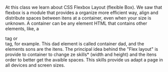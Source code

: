 At this class we learn about CSS Flexbox Layout (flexible Box). We saw that flexbox is a module that provides a organize more efficient way, align and distribute spaces between itens at a container, even when your size is unknown.
A container can be any element HTML that contains other elements, like, a <div> tag or <section> tag, for example. This dad element is called container dad, and the elements sons are the itens.
The principal idea behind the "Flex layout" is provide to container to change ze skills* (width and height) and the itens order to better get the avaible spaces. This skills provide us adapt a page in all devices and screen sizes.
